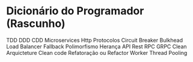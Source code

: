 # Dicionário do Programador (Rascunho)

TDD
DDD
CDD
Microservices
Http
Protocolos
Circuit Breaker
Bulkhead
Load Balancer
Fallback
Polimorfismo
Herança
API
Rest
RPC
GRPC
Clean Arquicteture
Clean code 
Refatoração ou Refactor
Worker Thread Pooling
